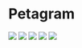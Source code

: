 # Petagram

<img src="https://raw.githubusercontent.com/RRG2019/Petagram/master/device-2020-10-24-153226.png" /> <img src="https://raw.githubusercontent.com/RRG2019/Petagram/master/device-2020-10-24-153306.png" /> <img src="https://raw.githubusercontent.com/RRG2019/Petagram/master/device-2020-10-24-153340.png" /> <img src="https://raw.githubusercontent.com/RRG2019/Petagram/master/device-2020-10-24-153353.png" /> <img src="https://raw.githubusercontent.com/RRG2019/Petagram/master/device-2020-10-24-153403.png" />
